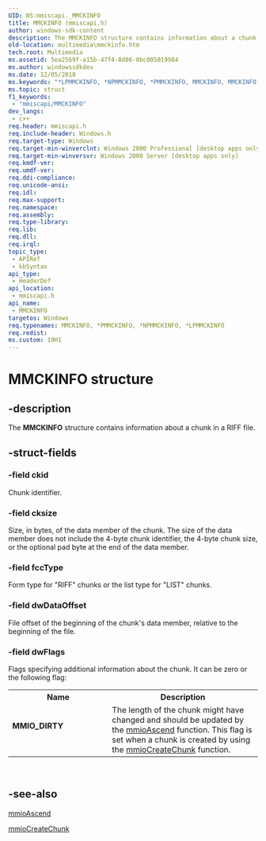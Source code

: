 ```yaml
---
UID: NS:mmiscapi._MMCKINFO
title: MMCKINFO (mmiscapi.h)
author: windows-sdk-content
description: The MMCKINFO structure contains information about a chunk in a RIFF file.
old-location: multimedia\mmckinfo.htm
tech.root: Multimedia
ms.assetid: 5ea2569f-a15b-47f4-8d86-0bc005019984
ms.author: windowssdkdev
ms.date: 12/05/2018
ms.keywords: "*LPMMCKINFO, *NPMMCKINFO, *PMMCKINFO, MMCKINFO, MMCKINFO structure [Windows Multimedia], MMIO_DIRTY, _MMCKINFO, _win32_MMCKINFO_str, mmiscapi/MMCKINFO, multimedia.mmckinfo"
ms.topic: struct
f1_keywords: 
 - "mmiscapi/MMCKINFO"
dev_langs:
 - c++
req.header: mmiscapi.h
req.include-header: Windows.h
req.target-type: Windows
req.target-min-winverclnt: Windows 2000 Professional [desktop apps only]
req.target-min-winversvr: Windows 2000 Server [desktop apps only]
req.kmdf-ver: 
req.umdf-ver: 
req.ddi-compliance: 
req.unicode-ansi: 
req.idl: 
req.max-support: 
req.namespace: 
req.assembly: 
req.type-library: 
req.lib: 
req.dll: 
req.irql: 
topic_type:
 - APIRef
 - kbSyntax
api_type:
 - HeaderDef
api_location:
 - mmiscapi.h
api_name:
 - MMCKINFO
targetos: Windows
req.typenames: MMCKINFO, *PMMCKINFO, *NPMMCKINFO, *LPMMCKINFO
req.redist: 
ms.custom: 19H1
---
```


# MMCKINFO structure


## -description



The <b>MMCKINFO</b> structure contains information about a chunk in a RIFF file.




## -struct-fields




### -field ckid

Chunk identifier.


### -field cksize

Size, in bytes, of the data member of the chunk. The size of the data member does not include the 4-byte chunk identifier, the 4-byte chunk size, or the optional pad byte at the end of the data member.


### -field fccType

Form type for "RIFF" chunks or the list type for "LIST" chunks.


### -field dwDataOffset

File offset of the beginning of the chunk's data member, relative to the beginning of the file.


### -field dwFlags

Flags specifying additional information about the chunk. It can be zero or the following flag:

<table>
<tr>
<th>Name</th>
<th>Description</th>
</tr>
<tr>
<td width="40%"><a id="MMIO_DIRTY"></a><a id="mmio_dirty"></a><dl>
<dt><b>MMIO_DIRTY</b></dt>
</dl>
</td>
<td width="60%">
The length of the chunk might have changed and should be updated by the <a href="https://docs.microsoft.com/previous-versions/dd757315(v=vs.85)">mmioAscend</a> function. This flag is set when a chunk is created by using the <a href="https://docs.microsoft.com/previous-versions/dd757317(v=vs.85)">mmioCreateChunk</a> function.

</td>
</tr>
</table>
 


## -see-also




<a href="https://docs.microsoft.com/previous-versions/dd757315(v=vs.85)">mmioAscend</a>



<a href="https://docs.microsoft.com/previous-versions/dd757317(v=vs.85)">mmioCreateChunk</a>
 

 

